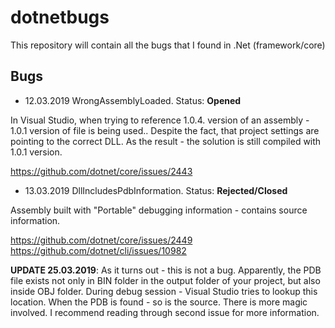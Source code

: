 # dotnetbugs
This repository will contain all the bugs that I found in .Net (framework/core)

## Bugs

* 12.03.2019 WrongAssemblyLoaded. Status: **Opened**

In Visual Studio, when trying to reference 1.0.4. version of an assembly - 1.0.1 version of file is being used.. Despite the fact, that project settings are pointing to the correct DLL.
As the result - the solution is still compiled with 1.0.1 version.

https://github.com/dotnet/core/issues/2443

* 13.03.2019 DllIncludesPdbInformation. Status: **Rejected/Closed**

Assembly built with "Portable" debugging information - contains source information.

https://github.com/dotnet/core/issues/2449
https://github.com/dotnet/cli/issues/10982

**UPDATE 25.03.2019**: As it turns out - this is not a bug. Apparently, the PDB file exists not only in BIN folder in the output folder of your project, but also inside OBJ folder. During debug session - Visual Studio tries to lookup this location. When the PDB is found - so is the source. There is more magic involved. I recommend reading through second issue for more information.
